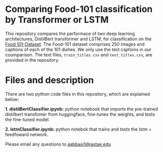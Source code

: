 # Comparing Food-101 classification by Transformer or LSTM
This repository compares the performace of two deep learning architectures, DistilBert transformer and LSTM, for classification on the [Food 101-Dataset](https://data.vision.ee.ethz.ch/cvl/datasets_extra/food-101/). The Food-101 dataset comprises 250 images and captions of each of the 101 dishes.  We only use the text captions in our coomparison. The text files, `train_titles.csv` and `test_titles.csv`, are provided in the repository.  

# Files and description
There are two python code files in this repository, which are explained below: 

**1. distilBertClassifier.ipynb:** python notebook that imports the pre-trained distilbert transfomer from huggingface, fine-tunes the weights, and tests the fine-tuned model.

**2. lstmClassifier.ipynb:** python notebok that trains and tests the lstm + feedfoward network.

Please email any questions to aabbasi1@iastae.edu 
